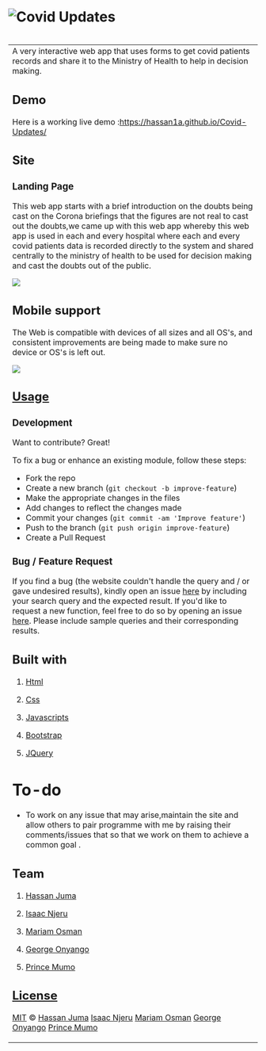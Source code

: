 # ![Covid Updates](./IMAGES/c6.jpg)

#

<table>
<tr>
<td>
  A very interactive  web app that uses forms to get covid patients records and share it to the Ministry of Health to help in decision making.

## Demo

Here is a working live demo :https://hassan1a.github.io/Covid-Updates/

## Site

### Landing Page

This web app starts with a brief introduction on the doubts being cast on the Corona briefings that the figures are not real to cast out the doubts,we came up with this web app whereby this web app is used in each and every hospital where each and every covid patients data is recorded directly to the system and shared centrally to the ministry of health to be used for decision making and cast the doubts out of the public.

![](https://github.com/HASSAN1A/Covid-Updates)

## Mobile support

The Web is compatible with devices of all sizes and all OS's, and consistent improvements are being made to make sure no device or OS's is left out.

![](https://github.com/Covid-Updates)

## [Usage](https://hassan1a.github.io/Covid-Updates/)

### Development

Want to contribute? Great!

To fix a bug or enhance an existing module, follow these steps:

- Fork the repo
- Create a new branch (`git checkout -b improve-feature`)
- Make the appropriate changes in the files
- Add changes to reflect the changes made
- Commit your changes (`git commit -am 'Improve feature'`)
- Push to the branch (`git push origin improve-feature`)
- Create a Pull Request

### Bug / Feature Request

If you find a bug (the website couldn't handle the query and / or gave undesired results), kindly open an issue [here](https://github.com/HASSAN1A/Covid-Updates/issues/new) by including your search query and the expected result.
If you'd like to request a new function, feel free to do so by opening an issue [here](https://github.com/HASSAN1A//issues/Covid-Updates). Please include sample queries and their corresponding results.

## Built with

1. [Html](https://www.w3schools.com/html/default.asp)

2. [Css](https://www.w3schools.com/css/css_colors.asp)

3. [Javascripts](https://javascript.info/ifelse)

4. [Bootstrap](https://getbootstrap.com/docs/4.5/components/jumbotron/)

5. [JQuery](https://jquery.com/)

# To-do

- To work on any issue that may arise,maintain the site and allow others to pair programme with me by raising their comments/issues that so that we work on them to achieve a common goal .

## Team

1. [Hassan Juma ](https://github.com/HASSAN1A)

2. [Isaac Njeru](https://github.com/njeruisaac)

3. [Mariam Osman](https://github.com/Mariannalove)

4. [George Onyango](https://github.com/George-Onyango)

5. [Prince Mumo](https://github.com/Princeyyyy)

## [License](https://github.com/HASSAN1A/Covid-Updates/blob/master/LICENSE.md)

[MIT](https://github.com/HASSAN1A/Covid-Updates/blob/master/LICENSE.md) © [Hassan Juma](https://github.com/HASSAN1A) [Isaac Njeru](https://github.com/njeruisaac) [Mariam Osman](https://github.com/Mariannalove)
[George Onyango](https://github.com/George-Onyango)
[Prince Mumo](https://github.com/Princeyyyy)
